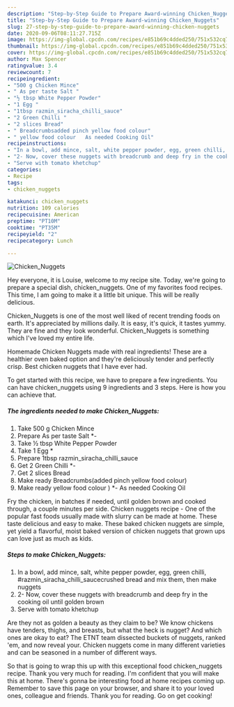 ```yaml
---
description: "Step-by-Step Guide to Prepare Award-winning Chicken_Nuggets"
title: "Step-by-Step Guide to Prepare Award-winning Chicken_Nuggets"
slug: 27-step-by-step-guide-to-prepare-award-winning-chicken-nuggets
date: 2020-09-06T08:11:27.715Z
image: https://img-global.cpcdn.com/recipes/e851b69c4dded250/751x532cq70/chicken_nuggets-recipe-main-photo.jpg
thumbnail: https://img-global.cpcdn.com/recipes/e851b69c4dded250/751x532cq70/chicken_nuggets-recipe-main-photo.jpg
cover: https://img-global.cpcdn.com/recipes/e851b69c4dded250/751x532cq70/chicken_nuggets-recipe-main-photo.jpg
author: Max Spencer
ratingvalue: 3.4
reviewcount: 7
recipeingredient:
- "500 g Chicken Mince"
- " As per taste Salt "
- "½ tbsp White Pepper Powder"
- "1 Egg "
- "1tbsp razmin_siracha_chilli_sauce"
- "2 Green Chilli "
- "2 slices Bread"
- " Breadcrumbsadded pinch yellow food colour"
- " yellow food colour   As needed Cooking Oil"
recipeinstructions:
- "In a bowl, add mince, salt, white pepper powder, egg, green chilli, #razmin_siracha_chilli_saucecrushed bread and mix them, then make nuggets"
- "2- Now, cover these nuggets with breadcrumb and deep fry in the cooking oil until golden brown"
- "Serve with tomato khetchup"
categories:
- Recipe
tags:
- chicken_nuggets

katakunci: chicken_nuggets 
nutrition: 109 calories
recipecuisine: American
preptime: "PT10M"
cooktime: "PT35M"
recipeyield: "2"
recipecategory: Lunch

---
```



![Chicken_Nuggets](https://img-global.cpcdn.com/recipes/e851b69c4dded250/751x532cq70/chicken_nuggets-recipe-main-photo.jpg)

Hey everyone, it is Louise, welcome to my recipe site. Today, we're going to prepare a special dish, chicken_nuggets. One of my favorites food recipes. This time, I am going to make it a little bit unique. This will be really delicious.

Chicken_Nuggets is one of the most well liked of recent trending foods on earth. It's appreciated by millions daily. It is easy, it's quick, it tastes yummy. They are fine and they look wonderful. Chicken_Nuggets is something which I've loved my entire life.

Homemade Chicken Nuggets made with real ingredients! These are a healthier oven baked option and they&#39;re deliciously tender and perfectly crisp. Best chicken nuggets that I have ever had.


To get started with this recipe, we have to prepare a few ingredients. You can have chicken_nuggets using 9 ingredients and 3 steps. Here is how you can achieve that.

<!--inarticleads1-->

##### The ingredients needed to make Chicken_Nuggets:

1. Take 500 g Chicken Mince
1. Prepare  As per taste Salt *-
1. Take ½ tbsp White Pepper Powder
1. Take 1 Egg *
1. Prepare 1tbsp razmin_siracha_chilli_sauce
1. Get 2 Green Chilli *-
1. Get 2 slices Bread
1. Make ready  Breadcrumbs(added pinch yellow food colour)
1. Make ready  yellow food colour ) *- As needed Cooking Oil


Fry the chicken, in batches if needed, until golden brown and cooked through, a couple minutes per side. Chicken nuggets recipe - One of the popular fast foods usually made with slurry can be made at home. These taste delicious and easy to make. These baked chicken nuggets are simple, yet yield a flavorful, moist baked version of chicken nuggets that grown ups can love just as much as kids. 

<!--inarticleads2-->

##### Steps to make Chicken_Nuggets:

1. In a bowl, add mince, salt, white pepper powder, egg, green chilli, #razmin_siracha_chilli_saucecrushed bread and mix them, then make nuggets
1. 2- Now, cover these nuggets with breadcrumb and deep fry in the cooking oil until golden brown
1. Serve with tomato khetchup


Are they not as golden a beauty as they claim to be? We know chickens have tenders, thighs, and breasts, but what the heck is nugget? And which ones are okay to eat? The ETNT team dissected buckets of nuggets, ranked &#39;em, and now reveal your. Chicken nuggets come in many different varieties and can be seasoned in a number of different ways. 

So that is going to wrap this up with this exceptional food chicken_nuggets recipe. Thank you very much for reading. I'm confident that you will make this at home. There's gonna be interesting food at home recipes coming up. Remember to save this page on your browser, and share it to your loved ones, colleague and friends. Thank you for reading. Go on get cooking!
